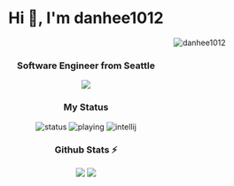 <h1 align="center">Hi 👋, I'm danhee1012</h1>
<p align="right"> <img src="https://komarev.com/ghpvc/?username=danhee1012&label=Profile%20views&color=0e75b6&style=flat" alt="danhee1012" />
 </p>
<h3 align="center">Software Engineer from Seattle</h3>
<p align="center">
  <a href="https://skillicons.dev">
    <img src="https://skillicons.dev/icons?i=java,html,css,js,react,aws,git,github" />
  </a>
</p>

<h3 align="center">My Status</h3>
<p align="center">
  <img src="https://api.statusbadges.me/badge/status/331008707578298378?simple=true" alt="status">
  <img src="https://api.statusbadges.me/badge/playing/331008707578298378" alt="playing">
  <img src="https://api.statusbadges.me/badge/intellij/331008707578298378" alt="intellij">
</p>

<h3 align="center">Github Stats ⚡</h3>
<p align="center">
  <img src="https://github-readme-stats.vercel.app/api?username=danhee1012&theme=transparent&count_private=true&hide_border=true&line_height=27">
  <img src="https://github-readme-stats.vercel.app/api/top-langs/?username=danhee1012&theme=transparent&count_private=true&hide_border=true">
</p>
